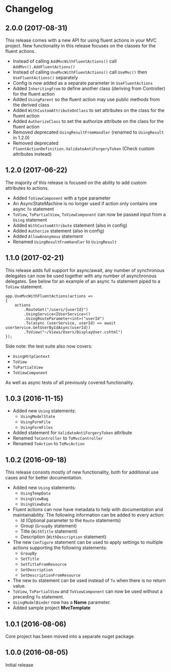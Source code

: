 # Changelog

## 2.0.0 (2017-08-31)

This release comes with a new API for using fluent actions in your MVC project. New functionality in this release
focuses on the classes for the fluent actions.

- Instead of calling `AddMvcWithFluentActions()` call `AddMvc().AddFluentActions()`
- Instead of calling `UseMvcWithFluentActions()` call `UseMvc()` then `UseFluentActions()` separately
- Config is now added as a separate parameter in `UseFluentActions`
- Added `InheritingFrom` to define another class (deriving from Controller) for the fluent action
- Added `UsingParent` so the fluent action may use public methods from the derived class
- Added `WithCustomAttributeOnClass` to set attributes on the class for the fluent action
- Added `AuthorizeClass` to set the authorize attribute on the class for the fluent action
- Removed deprecated `UsingResultFromHandler` (renamed to `UsingResult` in 1.2.0)
- Removed deprecated `FluentActionDefinition.ValidateAntiForgeryToken` (Check custom attributes instead)

## 1.2.0 (2017-06-22)

The majority of this release is focused on the ability to add custom attributes to actions.

- Added `ToViewComponent` with a type parameter
- An AsyncStateMachine is no longer used if action only contains one async `To` statement
- `ToView`, `ToPartialView`, `ToViewComponent` can now be passed input from a `Using` statement
- Added `WithCustomAttribute` statement (also in config)
- Added `Authorize` statement (also in config)
- Added `AllowAnonymous` statement
- Renamed `UsingResultFromHandler` to `UsingResult`

## 1.1.0 (2017-02-21)

This release adds full support for async/await, any number of synchronous delegates can now be used together 
with any number of asynchronous delegates. See below for an example of an async `To` statement piped to a 
`ToView` statement.

```
app.UseMvcWithFluentActions(actions =>
{
    actions
        .RouteGet("/users/{userId}")
        .UsingService<IUserService>()
        .UsingRouteParameter<int>("userId")
        .To(async (userService, userId) => await userService.GetUserByIdAsync(userId))
        .ToView("~/Views/Users/DisplayUser.cshtml")
});
```

Side note: the test suite also now covers:

- `UsingHttpContext`
- `ToView`
- `ToPartialView`
- `ToViewComponent`

As well as async tests of all previously covered functionality.

## 1.0.3 (2016-11-15)

- Added new `Using` statements:
	- `UsingModelState`
	- `UsingFormFile`
	- `UsingFormFiles`
- Added statement for `ValidateAntiForgeryToken` attribute
- Renamed `ToController` to `ToMvcController`
- Renamed `ToAction` to `ToMvcAction`

## 1.0.2 (2016-09-18)

This release consists mostly of new functionality, both for additional use cases
and for better documentation.

- Added new `Using` statements:
	- `UsingTempData`
	- `UsingViewBag`
	- `UsingViewData`
- Fluent actions can now have metadata to help with documentation and maintainability. 
The following information can be added to every action:
	- Id (Optional parameter to the `Route` statements)
	- Group (`GroupBy` statement)
	- Title (`WithTitle` statement)
	- Description (`WithDescription` statement)
- The new `Configure` statement can be used to apply settings to multiple actions supporting
the following statements:
	- `GroupBy`
	- `SetTitle`
	- `SetTitleFromResource`
	- `SetDescription`
	- `SetDescriptionFromResource`
- The new `Do` statement can be used instead of `To` when there is no return value.
- `ToView`, `ToPartialView` and `ToViewComponent` can now be used without a preceding `To` 
statement.
- `UsingModelBinder` now has a **Name** parameter.
- Added sample project **MvcTemplate**

## 1.0.1 (2016-08-06)

Core project has been moved into a separate nuget package.

## 1.0.0 (2016-08-05)

Initial release